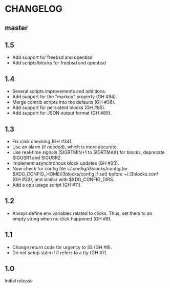 # CHANGELOG

## master

## 1.5
  * Add support for freebsd and openbsd
  * Add scripts/blocks for freebsd and openbsd

## 1.4

  * Several scripts improvements and additions.
  * Add support for the "markup" property (GH #94).
  * Merge contrib scripts into the defaults (GH #36).
  * Add support for persistent blocks (GH #85).
  * Add support for JSON output format (GH #85).

## 1.3

  * Fix click checking (GH #34).
  * Use an alarm (if needed), which is more accurate.
  * Use real-time signals (SIGRTMIN+1 to SIGRTMAX) for blocks, deprecate
  SIGUSR1 and SIGUSR2.
  * Implement asynchronous block updates (GH #23).
  * Now check for config file ~/.config/i3blocks/config (or
  $XDG_CONFIG_HOME/i3blocks/config if set) before ~/.i3blocks.conf (GH #32),
  and similar with $XDG_CONFIG_DIRS.
  * Add a cpu usage script (GH #11).

## 1.2

  * Always define env variables related to clicks. Thus, set them to an empty
  string when no click happened (GH #9).

## 1.1

  * Change return code for urgency to 33 (GH #8).
  * Do not setup stdin if it refers to a tty (GH #7).

## 1.0

Initial release
